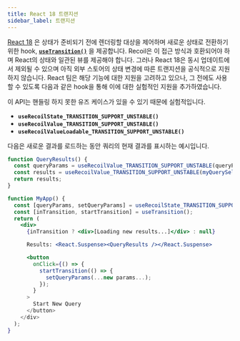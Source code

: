 ```yaml
---
title: React 18 트랜지션
sidebar_label: 트랜지션
---
```


[React 18](https://reactjs.org/blog/2021/06/08/the-plan-for-react-18.html) 은 상태가 준비되기 전에 렌더링할 대상을 제어하며 새로운 상태로 전환하기 위한 hook,  [**`useTransition()`**](https://reactjs.org/docs/react-api.html#transitions) 을 제공합니다. Recoil은 이 접근 방식과 호환되어야 하며 React의 상태와 일관된 뷰를 제공해야 합니다. 그러나 React 18은 동시 업데이트에서 제외될 수 있으며 아직 외부 스토어의 상태 변경에 따른 트랜지션을 공식적으로 지원하지 않습니다. React 팀은 해당 기능에 대한 지원을 고려하고 있으나, 그 전에도 사용 할 수 있도록 다음과 같은 hook을 통해 이에 대한 실험적인 지원을 추가하였습니다.

이 API는 핸들링 하지 못한 유즈 케이스가 있을 수 있기 때문에 실험적입니다.

* **`useRecoilState_TRANSITION_SUPPORT_UNSTABLE()`**
* **`useRecoilValue_TRANSITION_SUPPORT_UNSTABLE()`**
* **`useRecoilValueLoadable_TRANSITION_SUPPORT_UNSTABLE()`**

다음은 새로운 결과를 로드하는 동안 쿼리의 현재 결과를 표시하는 예시입니다.
```jsx
function QueryResults() {
  const queryParams = useRecoilValue_TRANSITION_SUPPORT_UNSTABLE(queryParamsAtom);
  const results = useRecoilValue_TRANSITION_SUPPORT_UNSTABLE(myQuerySelector(queryParams));
  return results;
}

function MyApp() {
  const [queryParams, setQueryParams] = useRecoilState_TRANSITION_SUPPORT_UNSTABLE(queryParamsAtom);
  const [inTransition, startTransition] = useTransition();
  return (
    <div>
      {inTransition ? <div>[Loading new results...]</div> : null}

      Results: <React.Suspense><QueryResults /></React.Suspense>

      <button
        onClick={() => {
          startTransition(() => {
            setQueryParams(...new params...);
          });
        }
      >
        Start New Query
      </button>
    </div>
  );
}
```
